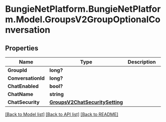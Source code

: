 # BungieNetPlatform.BungieNetPlatform.Model.GroupsV2GroupOptionalConversation
## Properties

Name | Type | Description | Notes
------------ | ------------- | ------------- | -------------
**GroupId** | **long?** |  | [optional] 
**ConversationId** | **long?** |  | [optional] 
**ChatEnabled** | **bool?** |  | [optional] 
**ChatName** | **string** |  | [optional] 
**ChatSecurity** | [**GroupsV2ChatSecuritySetting**](GroupsV2ChatSecuritySetting.md) |  | [optional] 

[[Back to Model list]](../README.md#documentation-for-models) [[Back to API list]](../README.md#documentation-for-api-endpoints) [[Back to README]](../README.md)

